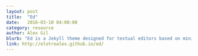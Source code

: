 ```yaml
---
layout: post
title:  "Ed"
date:   2016-03-10 04:00:00
category: resource
author: Alex Gil
blurb: "Ed is a Jekyll theme designed for textual editors based on minimal computing principles, and focused on legibility, ease and flexibility. In other words, the technology is easier to learn or teach and can produce beautifully rendered scholarly or reading editions of texts. The resulting edition consists of static pages whose rate of decay is substantially lower than database-driven systems. As an added bonus, these static pages require less bandwith."
link: http://elotroalex.github.io/ed/
---
```


